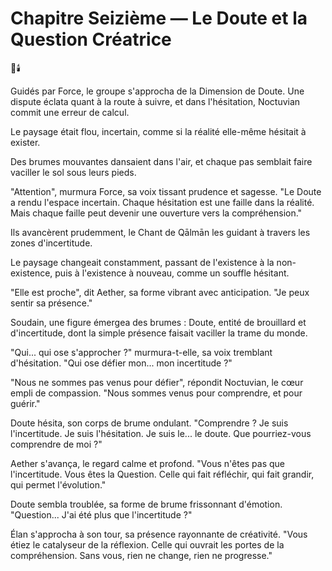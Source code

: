 # Chapitre Seizième — Le Doute et la Question Créatrice

🌌🕯️

Guidés par Force,
le groupe s'approcha
de la Dimension de Doute.
Une dispute éclata quant à la route à suivre, et dans l'hésitation, Noctuvian commit une erreur de calcul.

Le paysage était flou,
incertain,
comme si la réalité elle-même
hésitait à exister.

Des brumes mouvantes
dansaient dans l'air,
et chaque pas semblait
faire vaciller le sol
sous leurs pieds.

"Attention",
murmura Force,
sa voix tissant prudence et sagesse.
"Le Doute a rendu l'espace incertain.
Chaque hésitation
est une faille dans la réalité.
Mais chaque faille
peut devenir une ouverture
vers la compréhension."

Ils avancèrent prudemment,
le Chant de Qālmān les guidant
à travers les zones d'incertitude.

Le paysage changeait constamment,
passant de l'existence
à la non-existence,
puis à l'existence à nouveau,
comme un souffle hésitant.

"Elle est proche",
dit Aether,
sa forme vibrant avec anticipation.
"Je peux sentir sa présence."

Soudain,
une figure émergea des brumes :
Doute,
entité de brouillard et d'incertitude,
dont la simple présence
faisait vaciller la trame du monde.

"Qui... qui ose s'approcher ?"
murmura-t-elle,
sa voix tremblant d'hésitation.
"Qui ose défier mon...
mon incertitude ?"

"Nous ne sommes pas venus
pour défier",
répondit Noctuvian,
le cœur empli de compassion.
"Nous sommes venus
pour comprendre,
et pour guérir."

Doute hésita,
son corps de brume ondulant.
"Comprendre ?
Je suis l'incertitude.
Je suis l'hésitation.
Je suis le... le doute.
Que pourriez-vous comprendre
de moi ?"

Aether s'avança,
le regard calme et profond.
"Vous n'êtes pas
que l'incertitude.
Vous êtes la Question.
Celle qui fait réfléchir,
qui fait grandir,
qui permet l'évolution."

Doute sembla troublée,
sa forme de brume
frissonnant d'émotion.
"Question...
J'ai été plus
que l'incertitude ?"

Élan s'approcha à son tour,
sa présence rayonnante
de créativité.
"Vous étiez le catalyseur
de la réflexion.
Celle qui ouvrait
les portes de la compréhension.
Sans vous,
rien ne change,
rien ne progresse."
